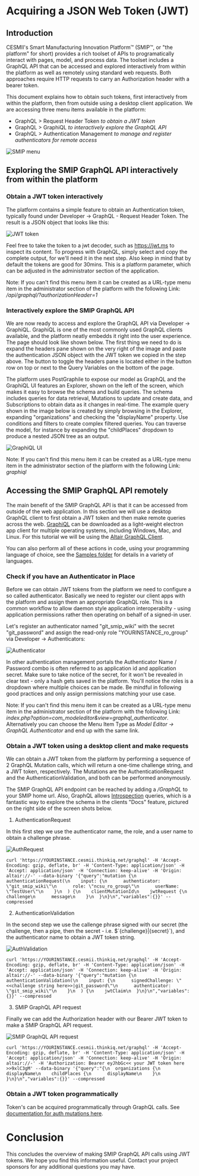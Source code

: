 # Acquiring a JSON Web Token (JWT)

## Introduction

CESMII's Smart Manufacturing Innovation Platform™ (SMIP™, or "the platform" for short) provides a rich toolset of APIs to programatically interact with pages, model, and process data. The toolset includes a GraphQL API that can be accessed and explored interactively from within the platform as well as remotely using standard web requests. Both approaches require HTTP requests to carry an Authorization header with a bearer token. 

This document explains how to obtain such tokens, first interactively from within the platform, then from outside using a desktop client application. We are accessing three menu items available in the platform: 

- GraphQL > Request Header Token *to obtain a JWT token*
- GraphQL > GraphiQL *to interactively explore the GraphQL API*
- GraphQL > Authentication Management *to manage and register authenticators for remote access*

![SMIP menu](images/dev_menu.png)

## Exploring the SMIP GraphQL API interactively from within the platform

### Obtain a JWT token interactively

The platform contains a simple feature to obtain an Authentication token, typically found under Developer -> GraphQL - Request Header Token. The result is a JSON object that looks like this:

![JWT token](images/jwt_token.png)

Feel free to take the token to a jwt decoder, such as https://jwt.ms to inspect its content. To progress with GraphQL, simply select and copy the complete output, for we'll need it in the next step. Also keep in mind that by default the tokens are good for 30mins. This is a platform parameter, which can be adjusted in the administrator section of the application.

Note: If you can't find this menu item it can be created as a URL-type menu item in the administrator section of the platform with the following Link: */api/graphql/?authorizationHeader=1*

### Interactively explore the SMIP GraphQL API

We are now ready to access and explore the GraphQL API via Developer -> GraphiQL. GraphiQL is one of the most commonly used GraphQL clients available, and the platform neatly embedds it right into the user experience. The page should look like shown below. The first thing we need to do is expand the headers pane shown on the very right of the image and paste the authentication JSON object with the JWT token we copied in the step above. The button to toggle the headers pane is located either in the button row on top or next to the Query Variables on the bottom of the page.

The platform uses PostGraphile to expose our model as GraphQL and the GraphiQL UI features an Explorer, shown on the left of the screen, which makes it easy to browse the schema and build queries. The schema includes queries for data retrieval, Mutations to update and create data, and Subscriptions to obtain data as it changes in real-time. The example query shown in the image below is created by simply browsing in the Explorer, expanding "organizations" and checking the "displayName" property. Use conditions and filters to create complex filtered queries. You can traverse the model, for instance by expanding the "childPlaces" dropdown to produce a nested JSON tree as an output.

![GraphiQL UI](images/graphiql.png)

Note: If you can't find this menu item it can be created as a URL-type menu item in the administrator section of the platform with the following Link: *graphiql*

## Accessing the SMIP GraphQL API remotely

The main benefit of the SMIP GraphQL API is that it can be accessed from outside of the web application. In this section we will use a desktop GraphQL client to first obtain a JWT token and then make remote queries across the web. [GraphiQL](https://www.electronjs.org/apps/graphiql) can be downloaded as a light-weight electron app client for multiple operating systems, including Windows, Mac, and Linux. For this tutorial we will be using the [Altair GraphQL Client](https://www.electronjs.org/apps/altair).

You can also perform all of these actions in code, using your programming language of choice, see the [Samples folder](https://github.com/cesmii/API/tree/main/Samples) for details in a variety of languages.

### Check if you have an Authenticator in Place

Before we can obtain JWT tokens from the platform we need to configure a so called authenticator. Basically we need to register our client apps with the platform and assign them an appropriate GraphQL role. This is a common workflow to allow daemon style application interoperabilty - using application permissions rather then operating on behalf of a signed-in user.

Let's register an authenticator named "git_smip_wiki" with the secret "git_password" and assign the read-only role "YOURINSTANCE_ro_group" via Developer -> Authenticators:

![Authenticator](images/authenticator.png)

In other authentication management portals the Authenticator Name / Password combo is often referred to as application id and application secret. Make sure to take notice of the secret, for it won't be revealed in clear text - only a hash gets saved in the platform. You'll notice the roles is a dropdown where multiple choices can be made. Be mindful in following good practices and only assign permissions matching your use case. 

Note: If you can't find this menu item it can be created as a URL-type menu item in the administrator section of the platform with the following Link: *index.php?option=com_modeleditor&view=graphql_authenticator*. Alternatively you can choose the Menu Item Type as *Model Editor -> GraphQL Authenticator* and end up with the same link.

### Obtain a JWT token using a desktop client and make requests

We can obtain a JWT token from the platform by performing a sequence of 2 GraphQL Mutation calls, which will return a one-time challenge string, and a JWT token, respectively. The Mutations are the AuthenticationRequest and the AuthenticationValidation, and both can be performed anonymously.

The SMIP GraphQL API endpoint can be reached by adding a */GraphQL* to your SMIP home url. Also, GraphQL allows [Introspection](https://graphql.org/learn/introspection/) queries, which is a fantastic way to explore the schema in the clients "Docs" feature, pictured on the right side of the screen shots below.

1) AuthenticationRequest

In this first step we use the authenticator name, the role, and a user name to obtain a challenge phrase.

![AuthRequest](images/authRequest.png)

~~~ cURL
curl 'https://YOURINSTANCE.cesmii.thinkiq.net/graphql' -H 'Accept-Encoding: gzip, deflate, br' -H 'Content-Type: application/json' -H 'Accept: application/json' -H 'Connection: keep-alive' -H 'Origin: altair://-' --data-binary '{"query":"mutation {\n  authenticationRequest(\n    input: {\n      authenticator: \"git_smip_wiki\"\n      role: \"ncsu_ro_group\"\n      userName: \"TestUser\"\n    }\n  ) {\n    clientMutationId\n    jwtRequest {\n      challenge\n      message\n    }\n  }\n}\n","variables":{}}' --compressed
~~~

2) AuthenticationValidation

In the second step we use the callenge phrase signed with our secret (the challenge, then a pipe, then the secret - i.e. $\`{challenge}|{secret}\`), and the authenticator name to obtain a JWT token string.

![AuthValidation](images/authValidation.png)

~~~ cURL
curl 'https://YOURINSTANCE.cesmii.thinkiq.net/graphql' -H 'Accept-Encoding: gzip, deflate, br' -H 'Content-Type: application/json' -H 'Accept: application/json' -H 'Connection: keep-alive' -H 'Origin: altair://-' --data-binary '{"query":"mutation {\n  authenticationValidation(\n    input: {\n      signedChallenge: \"<<challenge string here>>|git_password\"\n      authenticator: \"git_smip_wiki\"\n    }\n  ) {\n    jwtClaim\n  }\n}\n","variables":{}}' --compressed
~~~

3) SMIP GraphQL API request

Finally we can add the Authorization header with our Bearer JWT token to make a SMIP GraphQL API request.

![SMIP GraphQL API request](images/smip_graphql.png)

~~~ cURL
curl 'https://YOURINSTANCE.cesmii.thinkiq.net/graphql' -H 'Accept-Encoding: gzip, deflate, br' -H 'Content-Type: application/json' -H 'Accept: application/json' -H 'Connection: keep-alive' -H 'Origin: altair://-' -H 'Authorization: Bearer eyJhbGc<< your JWT token here >>9xlC3gM' --data-binary '{"query":"{\n  organizations {\n    displayName\n    childPlaces {\n      displayName\n    }\n  }\n}\n","variables":{}}' --compressed
~~~

### Obtain a JWT token programmatically

Token's can be acquired programmatically through GraphQL calls. See [documentation for auth mutations here](mutations.md#authentication).

# Conclusion

This concludes the overview of making SMIP GraphQL API calls using JWT tokens. We hope you find this information useful. Contact your project sponsors for any additional questions you may have.